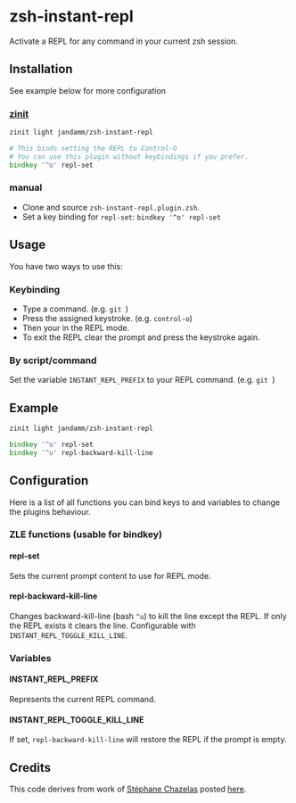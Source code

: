 # zsh-instant-repl
Activate a REPL for any command in your current zsh session.

## Installation
See example below for more configuration

### [zinit](https://github.com/zdharma/zinit)
```zsh
zinit light jandamm/zsh-instant-repl

# This binds setting the REPL to Control-O
# You can use this plugin without keybindings if you prefer.
bindkey '^o' repl-set
```

### manual
- Clone and source `zsh-instant-repl.plugin.zsh`.
- Set a key binding for `repl-set`: `bindkey '^o' repl-set`

## Usage
You have two ways to use this:

### Keybinding

- Type a command. (e.g. `git `)
- Press the assigned keystroke. (e.g. `control-o`)
- Then your in the REPL mode.
- To exit the REPL clear the prompt and press the keystroke again.

### By script/command

Set the variable `INSTANT_REPL_PREFIX` to your REPL command. (e.g. `git `)

## Example

```zsh
zinit light jandamm/zsh-instant-repl

bindkey '^o' repl-set
bindkey '^u' repl-backward-kill-line
```

## Configuration
Here is a list of all functions you can bind keys to and variables to change the plugins behaviour.

### ZLE functions (usable for bindkey)
#### repl-set
Sets the current prompt content to use for REPL mode.

#### repl-backward-kill-line
Changes backward-kill-line (bash `^u`) to kill the line except the REPL. If only the REPL exists it clears the line.
Configurable with `INSTANT_REPL_TOGGLE_KILL_LINE`.

### Variables
#### INSTANT_REPL_PREFIX
Represents the current REPL command.

#### INSTANT_REPL_TOGGLE_KILL_LINE
If set, `repl-backward-kill-line` will restore the REPL if the prompt is empty.

## Credits
This code derives from work of [Stéphane Chazelas](https://unix.stackexchange.com/users/22565/st%C3%A9phane-chazelas) posted [here](https://unix.stackexchange.com/a/555734/405149).
